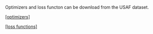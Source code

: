 Optimizers and loss functon can be download from the USAF dataset.

[[optimizers]](https://github.com/ShuheZhang-MUMC/Wavelet-Forward-FPM/tree/main/Demos/USAF/%2Boptimizers)

[[loss functions]](https://github.com/ShuheZhang-MUMC/Wavelet-Forward-FPM/tree/main/Demos/USAF/%2Bloss_func)
